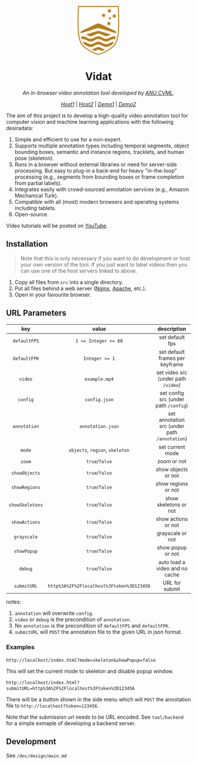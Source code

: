 <div align="center">
<a href="https://www.anu.edu.au/" target="_blank">
   <img src="src/img/logo.svg" alt="ANU logo">
</a>

# Vidat

_An in-browser video annotation tool developed by [ANU CVML](https://github.com/anucvml)._

_[Host1](http://users.cecs.anu.edu.au/~sgould/vidat/)_
| _[Host2](https://vidat.davidz.cn)_
| _[Demo1](http://users.cecs.anu.edu.au/~sgould/vidat/?video=needinput.mp4&config=needinputconfig.json)_
| _[Demo2](https://vidat.davidz.cn/?video=needinput.mp4&annotation=needinput.json#/annotation)_

</div>

The aim of this project is to develop a high-quality video annotation tool for computer vision and machine learning
applications with the following desiradata:

1. Simple and efficient to use for a non-expert.
2. Supports multiple annotation types including temporal segments, object bounding boxes, semantic and instance regions,
   tracklets, and human pose (skeleton).
3. Runs in a browser without external libraries or need for server-side processing. But easy to plug-in a back-end for
   heavy "in-the-loop" processing (e.g., segments from bounding boxes or frame completion from partial labels).
4. Integrates easily with crowd-sourced annotation services (e.g., Amazon Mechanical Turk).
5. Compatible with all (most) modern browsers and operating systems including tablets.
6. Open-source.

Video tutorials will be posted on [YouTube](https://www.youtube.com/playlist?list=PLD-7XrNHCcFLv938DO4yYcTrgaff9BJjN).

## Installation

> Note that this is only necessary if you want to do development or host your own version of the tool. If you just want to label videos then you can use one of the host servers linked to above.

1. Copy all files from `src` into a single directory.
2. Put all files behind a web server ([Nginx](http://nginx.org/), [Apache](http://httpd.apache.org/), etc.).
3. Open in your favourite browser.

## URL Parameters

|       key       |                     value                     |                  description                  |
| :-------------: | :-------------------------------------------: | :-------------------------------------------: |
|  `defaultFPS`   |             `1 <= Integer <= 60`              |                set default fps                |
|  `defaultFPK`   |                `Integer >= 1`                 |        set default frames per keyframe        |
|     `video`     |                 `example.mp4`                 |      set video src (under path `/video`)      |
|    `config`     |                 `config.json`                 |     set config src (under path `/config`)     |
|  `annotation`   |               `annotation.json`               | set annotation src (under path `/annotation`) |
|     `mode`      |        `objects`, `region`, `skeleton`        |               set current mode                |
|     `zoom`      |                `true`/`false`                 |                  zoom or not                  |
|  `showObjects`  |                `true`/`false`                 |              show objects or not              |
|  `showRegions`  |                `true`/`false`                 |              show regions or not              |
| `showSkeletons` |                `true`/`false`                 |             show skeletons or not             |
|  `showActions`  |                `true`/`false`                 |              show actions or not              |
|   `grayscale`   |                `true`/`false`                 |               grayscale or not                |
|   `showPopup`   |                `true`/`false`                 |               show popup or not               |
|     `debug`     |                `true`/`false`                 |        auto load a video and no cache         |
|   `submitURL`   |   `http%3A%2F%2Flocalhost%3Ftoken%3D123456`   |                URL for submit                 |

notes:

1. `annotation` will overwrite `config`.
2. `video` or `debug` is the precondition of `annotation`.
3. No `annotation` is the precondition of `defaultFPS` and `defaultFPK`.
4. `submitURL` will `POST` the annotation file to the given URL in json format.

### Examples

```
http://localhost/index.html?mode=skeleton&showPopup=false
```

This will set the current mode to skeleton and disable popup window.

```
http://localhost/index.html?submitURL=http%3A%2F%2Flocalhost%3Ftoken%3D123456
```

There will be a button shown in the side menu which will `POST` the annotation file to
`http://localhost?token=123456`.

Note that the submission url needs to be URL encoded. See `tool/backend` for a simple
exmaple of developing a backend server.

## Development

See `/doc/design/main.md`
